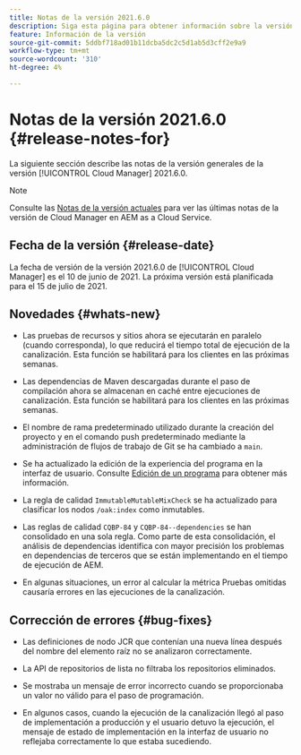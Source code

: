 ```yaml
---
title: Notas de la versión 2021.6.0
description: Siga esta página para obtener información sobre la versión 2021.6.0 de Cloud Manager
feature: Información de la versión
source-git-commit: 5ddbf718ad01b11dcba5dc2c5d1ab5d3cff2e9a9
workflow-type: tm+mt
source-wordcount: '310'
ht-degree: 4%

---
```


# Notas de la versión 2021.6.0 {#release-notes-for}

La siguiente sección describe las notas de la versión generales de la versión [!UICONTROL Cloud Manager] 2021.6.0.

>[!NOTE]
>Consulte las [Notas de la versión actuales](https://experienceleague.adobe.com/docs/experience-manager-cloud-service/onboarding/getting-access/release-notes-cloud-manager/release-notes-cm-current.html?lang=en#getting-access) para ver las últimas notas de la versión de Cloud Manager en AEM as a Cloud Service.

## Fecha de la versión {#release-date}

La fecha de versión de la versión 2021.6.0 de [!UICONTROL Cloud Manager] es el 10 de junio de 2021.
La próxima versión está planificada para el 15 de julio de 2021.

## Novedades {#whats-new}

* Las pruebas de recursos y sitios ahora se ejecutarán en paralelo (cuando corresponda), lo que reducirá el tiempo total de ejecución de la canalización. Esta función se habilitará para los clientes en las próximas semanas.

* Las dependencias de Maven descargadas durante el paso de compilación ahora se almacenan en caché entre ejecuciones de canalización. Esta función se habilitará para los clientes en las próximas semanas.

* El nombre de rama predeterminado utilizado durante la creación del proyecto y en el comando push predeterminado mediante la administración de flujos de trabajo de Git se ha cambiado a `main`.

* Se ha actualizado la edición de la experiencia del programa en la interfaz de usuario. Consulte [Edición de un programa](/help/using/setting-up-program.md#editing-program) para obtener más información.

* La regla de calidad `ImmutableMutableMixCheck` se ha actualizado para clasificar los nodos `/oak:index` como inmutables.

* Las reglas de calidad `CQBP-84` y `CQBP-84--dependencies` se han consolidado en una sola regla. Como parte de esta consolidación, el análisis de dependencias identifica con mayor precisión los problemas en dependencias de terceros que se están implementando en el tiempo de ejecución de AEM.

* En algunas situaciones, un error al calcular la métrica Pruebas omitidas causaría errores en las ejecuciones de la canalización.

## Corrección de errores {#bug-fixes}

* Las definiciones de nodo JCR que contenían una nueva línea después del nombre del elemento raíz no se analizaron correctamente.

* La API de repositorios de lista no filtraba los repositorios eliminados.

* Se mostraba un mensaje de error incorrecto cuando se proporcionaba un valor no válido para el paso de programación.

* En algunos casos, cuando la ejecución de la canalización llegó al paso de implementación a producción y el usuario detuvo la ejecución, el mensaje de estado de implementación en la interfaz de usuario no reflejaba correctamente lo que estaba sucediendo.
